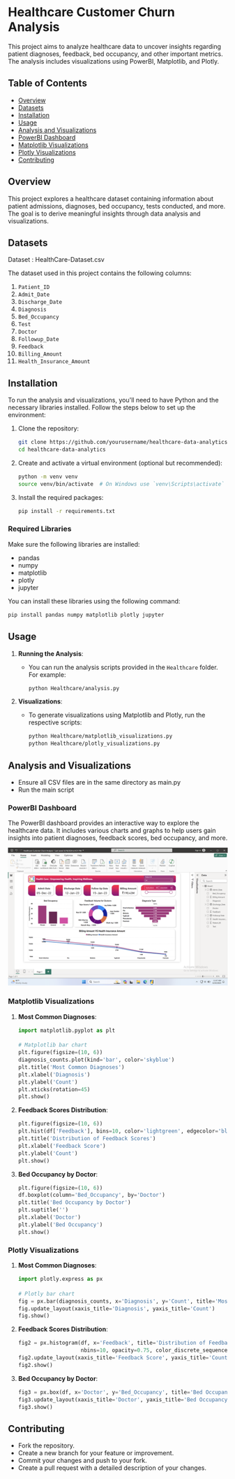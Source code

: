 # Healthcare Customer Churn Analysis

This project aims to analyze healthcare data to uncover insights regarding patient diagnoses, feedback, bed occupancy, and other important metrics. The analysis includes visualizations using PowerBI, Matplotlib, and Plotly.

## Table of Contents
- [Overview](#overview)
- [Datasets](#datasets)
- [Installation](#installation)
- [Usage](#usage)
- [Analysis and Visualizations](#analysis-and-visualizations)
- [PowerBI Dashboard](#powerbi-dashboard)
- [Matplotlib Visualizations](#matplotlib-visualizations)
- [Plotly Visualizations](#plotly-visualizations)
- [Contributing](#contributing)

## Overview

This project explores a healthcare dataset containing information about patient admissions, diagnoses, bed occupancy, tests conducted, and more. The goal is to derive meaningful insights through data analysis and visualizations.

## Datasets

Dataset : HealthCare-Dataset.csv

The dataset used in this project contains the following columns:
1. `Patient_ID`
2. `Admit_Date`
3. `Discharge_Date`
4. `Diagnosis`
5. `Bed_Occupancy`
6. `Test`
7. `Doctor`
8. `Followup_Date`
9. `Feedback`
10. `Billing_Amount`
11. `Health_Insurance_Amount`

## Installation

To run the analysis and visualizations, you'll need to have Python and the necessary libraries installed. Follow the steps below to set up the environment:

1. Clone the repository:
    ```bash
    git clone https://github.com/yourusername/healthcare-data-analytics.git
    cd healthcare-data-analytics
    ```

2. Create and activate a virtual environment (optional but recommended):
    ```bash
    python -m venv venv
    source venv/bin/activate  # On Windows use `venv\Scripts\activate`
    ```

3. Install the required packages:
    ```bash
    pip install -r requirements.txt
    ```

### Required Libraries

Make sure the following libraries are installed:

- pandas
- numpy
- matplotlib
- plotly
- jupyter

You can install these libraries using the following command:
```bash
pip install pandas numpy matplotlib plotly jupyter
```

## Usage

1. **Running the Analysis**:
    - You can run the analysis scripts provided in the `Healthcare` folder. For example:
        ```bash
        python Healthcare/analysis.py
        ```

2. **Visualizations**:
    - To generate visualizations using Matplotlib and Plotly, run the respective scripts:
        ```bash
        python Healthcare/matplotlib_visualizations.py
        python Healthcare/plotly_visualizations.py
        ```

## Analysis and Visualizations
- Ensure all CSV files are in the same directory as main.py
- Run the main script

### PowerBI Dashboard

The PowerBI dashboard provides an interactive way to explore the healthcare data. It includes various charts and graphs to help users gain insights into patient diagnoses, feedback scores, bed occupancy, and more.

![PowerBI Dashboard Screenshot](https://github.com/pawanm07/HealthcareCustomerChurnAnalysis/blob/main/Dashboard%20img1.png)

### Matplotlib Visualizations

1. **Most Common Diagnoses**:
    ```python
    import matplotlib.pyplot as plt

    # Matplotlib bar chart
    plt.figure(figsize=(10, 6))
    diagnosis_counts.plot(kind='bar', color='skyblue')
    plt.title('Most Common Diagnoses')
    plt.xlabel('Diagnosis')
    plt.ylabel('Count')
    plt.xticks(rotation=45)
    plt.show()
    ```

2. **Feedback Scores Distribution**:
    ```python
    plt.figure(figsize=(10, 6))
    plt.hist(df['Feedback'], bins=10, color='lightgreen', edgecolor='black')
    plt.title('Distribution of Feedback Scores')
    plt.xlabel('Feedback Score')
    plt.ylabel('Count')
    plt.show()
    ```

3. **Bed Occupancy by Doctor**:
    ```python
    plt.figure(figsize=(10, 6))
    df.boxplot(column='Bed_Occupancy', by='Doctor')
    plt.title('Bed Occupancy by Doctor')
    plt.suptitle('')
    plt.xlabel('Doctor')
    plt.ylabel('Bed Occupancy')
    plt.show()
    ```

### Plotly Visualizations

1. **Most Common Diagnoses**:
    ```python
    import plotly.express as px

    # Plotly bar chart
    fig = px.bar(diagnosis_counts, x='Diagnosis', y='Count', title='Most Common Diagnoses')
    fig.update_layout(xaxis_title='Diagnosis', yaxis_title='Count')
    fig.show()
    ```

2. **Feedback Scores Distribution**:
    ```python
    fig2 = px.histogram(df, x='Feedback', title='Distribution of Feedback Scores',
                        nbins=10, opacity=0.75, color_discrete_sequence=['lightgreen'])
    fig2.update_layout(xaxis_title='Feedback Score', yaxis_title='Count')
    fig2.show()
    ```

3. **Bed Occupancy by Doctor**:
    ```python
    fig3 = px.box(df, x='Doctor', y='Bed_Occupancy', title='Bed Occupancy by Doctor')
    fig3.update_layout(xaxis_title='Doctor', yaxis_title='Bed Occupancy')
    fig3.show()
    ```

## Contributing
- Fork the repository.
- Create a new branch for your feature or improvement.
- Commit your changes and push to your fork.
- Create a pull request with a detailed description of your changes.
